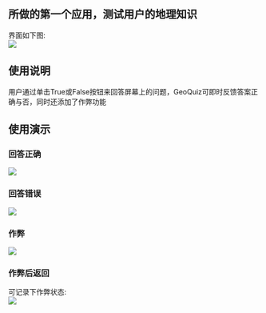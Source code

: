 ## 所做的第一个应用，测试用户的地理知识
界面如下图:  
![](http://7xrjjq.com1.z0.glb.clouddn.com/2016-03-04_223756.png)

## 使用说明
用户通过单击True或False按钮来回答屏幕上的问题，GeoQuiz可即时反馈答案正确与否，同时还添加了作弊功能

## 使用演示
### 回答正确
![](http://7xrjjq.com1.z0.glb.clouddn.com/2016-03-04_224516.png)
### 回答错误
![](http://7xrjjq.com1.z0.glb.clouddn.com/2016-03-04_224550.png)

### 作弊
![](http://7xrjjq.com1.z0.glb.clouddn.com/2016-03-04_224658.png)

### 作弊后返回
可记录下作弊状态:  
![](http://7xrjjq.com1.z0.glb.clouddn.com/2016-03-04_224742.png)